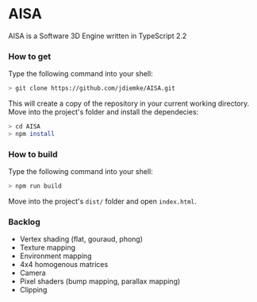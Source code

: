 # AISA
AISA is a Software 3D Engine written in TypeScript 2.2
### How to get
Type the following command into your shell:
```bash
> git clone https://github.com/jdiemke/AISA.git
```
This will create a copy of the repository in your current working directory. Move into the project's folder and install the dependecies:
```bash
> cd AISA
> npm install
```
### How to build
Type the following command into your shell:
```bash
> npm run build
```
Move into the project's `dist/` folder and open `index.html`.
### Backlog
- Vertex shading (flat, gouraud, phong)
- Texture mapping
- Environment mapping
- 4x4 homogenous matrices
- Camera
- Pixel shaders (bump mapping, parallax mapping)
- Clipping